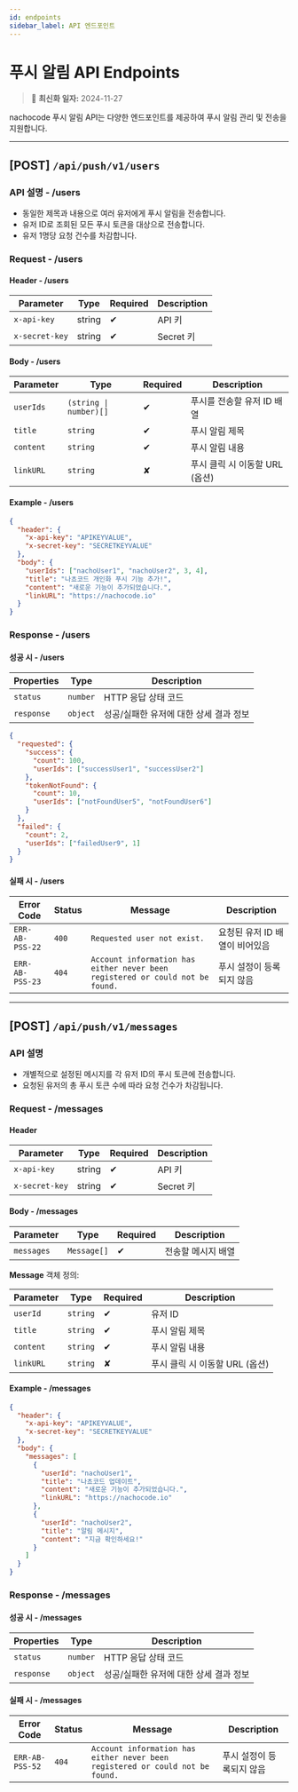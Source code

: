 ```yaml
---
id: endpoints
sidebar_label: API 엔드포인트
---
```


# 푸시 알림 API Endpoints

> 🔔 **최신화 일자:** 2024-11-27

nachocode 푸시 알림 API는 다양한 엔드포인트를 제공하여 푸시 알림 관리 및 전송을 지원합니다.

---

## [POST] `/api/push/v1/users`

### **API 설명 - /users**

- 동일한 제목과 내용으로 여러 유저에게 푸시 알림을 전송합니다.
- 유저 ID로 조회된 모든 푸시 토큰을 대상으로 전송합니다.
- 유저 1명당 요청 건수를 차감합니다.

### **Request - /users**

#### **Header - /users**

| **Parameter**  | **Type** | **Required** | **Description** |
| -------------- | -------- | ------------ | --------------- |
| `x-api-key`    | string   | ✔           | API 키          |
| `x-secret-key` | string   | ✔           | Secret 키       |

#### **Body - /users**

| **Parameter** | **Type**               | **Required** | **Description**                |
| ------------- | ---------------------- | ------------ | ------------------------------ |
| `userIds`     | `(string \| number)[]` | ✔           | 푸시를 전송할 유저 ID 배열     |
| `title`       | `string`               | ✔           | 푸시 알림 제목                 |
| `content`     | `string`               | ✔           | 푸시 알림 내용                 |
| `linkURL`     | `string`               | ✘            | 푸시 클릭 시 이동할 URL (옵션) |

#### Example - /users

```json
{
  "header": {
    "x-api-key": "APIKEYVALUE",
    "x-secret-key": "SECRETKEYVALUE"
  },
  "body": {
    "userIds": ["nachoUser1", "nachoUser2", 3, 4],
    "title": "나쵸코드 개인화 푸시 기능 추가!",
    "content": "새로운 기능이 추가되었습니다.",
    "linkURL": "https://nachocode.io"
  }
}
```

### **Response - /users**

#### 성공 시 - /users

| **Properties** | **Type** | **Description**                        |
| -------------- | -------- | -------------------------------------- |
| `status`       | `number` | HTTP 응답 상태 코드                    |
| `response`     | `object` | 성공/실패한 유저에 대한 상세 결과 정보 |

```json
{
  "requested": {
    "success": {
      "count": 100,
      "userIds": ["successUser1", "successUser2"]
    },
    "tokenNotFound": {
      "count": 10,
      "userIds": ["notFoundUser5", "notFoundUser6"]
    }
  },
  "failed": {
    "count": 2,
    "userIds": ["failedUser9", 1]
  }
}
```

#### 실패 시 - /users

| **Error Code**  | **Status** | **Message**                                                                   | **Description**                |
| --------------- | ---------- | ----------------------------------------------------------------------------- | ------------------------------ |
| `ERR-AB-PSS-22` | `400`      | `Requested user not exist.`                                                   | 요청된 유저 ID 배열이 비어있음 |
| `ERR-AB-PSS-23` | `404`      | `Account information has either never been registered or could not be found.` | 푸시 설정이 등록되지 않음      |

---

## [POST] `/api/push/v1/messages`

### **API 설명**

- 개별적으로 설정된 메시지를 각 유저 ID의 푸시 토큰에 전송합니다.
- 요청된 유저의 총 푸시 토큰 수에 따라 요청 건수가 차감됩니다.

### **Request - /messages**

#### **Header**

| **Parameter**  | **Type** | **Required** | **Description** |
| -------------- | -------- | ------------ | --------------- |
| `x-api-key`    | string   | ✔           | API 키          |
| `x-secret-key` | string   | ✔           | Secret 키       |

#### **Body - /messages**

| **Parameter** | **Type**    | **Required** | **Description**    |
| ------------- | ----------- | ------------ | ------------------ |
| `messages`    | `Message[]` | ✔           | 전송할 메시지 배열 |

**Message** 객체 정의:

| **Parameter** | **Type** | **Required** | **Description**                |
| ------------- | -------- | ------------ | ------------------------------ |
| `userId`      | `string` | ✔           | 유저 ID                        |
| `title`       | `string` | ✔           | 푸시 알림 제목                 |
| `content`     | `string` | ✔           | 푸시 알림 내용                 |
| `linkURL`     | `string` | ✘            | 푸시 클릭 시 이동할 URL (옵션) |

#### Example - /messages

```json
{
  "header": {
    "x-api-key": "APIKEYVALUE",
    "x-secret-key": "SECRETKEYVALUE"
  },
  "body": {
    "messages": [
      {
        "userId": "nachoUser1",
        "title": "나쵸코드 업데이트",
        "content": "새로운 기능이 추가되었습니다.",
        "linkURL": "https://nachocode.io"
      },
      {
        "userId": "nachoUser2",
        "title": "알림 메시지",
        "content": "지금 확인하세요!"
      }
    ]
  }
}
```

### **Response - /messages**

#### 성공 시 - /messages

| **Properties** | **Type** | **Description**                        |
| -------------- | -------- | -------------------------------------- |
| `status`       | `number` | HTTP 응답 상태 코드                    |
| `response`     | `object` | 성공/실패한 유저에 대한 상세 결과 정보 |

#### 실패 시 - /messages

| **Error Code**  | **Status** | **Message**                                                                   | **Description**           |
| --------------- | ---------- | ----------------------------------------------------------------------------- | ------------------------- |
| `ERR-AB-PSS-52` | `404`      | `Account information has either never been registered or could not be found.` | 푸시 설정이 등록되지 않음 |
